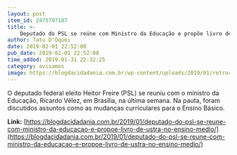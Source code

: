 ```yaml
---
layout: post
item_id: 2475797187
title: >-
    Deputado do PSL se reúne com Ministro da Educação e propõe livro de Ustra no Ensino Médio
author: Tatu D'Oquei
date: 2019-02-01 22:52:00
pub_date: 2019-02-01 22:52:00
time_added: 2019-01-31 22:32:25
category: avisamos
image: https://blogdacidadania.com.br/wp-content/uploads/2019/01/retrocesso.png
---
```


O deputado federal eleito Heitor Freire (PSL) se reuniu com o ministro da Educação, Ricardo Vélez, em Brasília, na última semana. Na pauta, foram discutidos assuntos como as mudanças curriculares para o Ensino Básico.

**Link:** [https://blogdacidadania.com.br/2019/01/deputado-do-psl-se-reune-com-ministro-da-educacao-e-propoe-livro-de-ustra-no-ensino-medio/](https://blogdacidadania.com.br/2019/01/deputado-do-psl-se-reune-com-ministro-da-educacao-e-propoe-livro-de-ustra-no-ensino-medio/)

